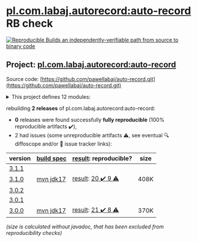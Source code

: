[pl.com.labaj.autorecord:auto-record](https://central.sonatype.com/artifact/pl.com.labaj.autorecord/auto-record/versions) RB check
=======

[![Reproducible Builds](https://reproducible-builds.org/images/logos/rb.svg) an independently-verifiable path from source to binary code](https://reproducible-builds.org/)

## Project: [pl.com.labaj.autorecord:auto-record](https://central.sonatype.com/artifact/pl.com.labaj.autorecord/auto-record/versions)

Source code: [https://github.com/pawellabaj/auto-record.git](https://github.com/pawellabaj/auto-record.git)

<details><summary>This project defines 12 modules:</summary>

* [pl.com.labaj.autorecord:arice-api](https://central.sonatype.com/artifact/pl.com.labaj.autorecord/arice-api/3.1.0)
* [pl.com.labaj.autorecord:arice-extension](https://central.sonatype.com/artifact/pl.com.labaj.autorecord/arice-extension/3.1.0)
* [pl.com.labaj.autorecord:arice-project](https://central.sonatype.com/artifact/pl.com.labaj.autorecord/arice-project/3.1.0)
* [pl.com.labaj.autorecord:arice-tests](https://central.sonatype.com/artifact/pl.com.labaj.autorecord/arice-tests/3.1.0)
* [pl.com.labaj.autorecord:arice-utils](https://central.sonatype.com/artifact/pl.com.labaj.autorecord/arice-utils/3.1.0)
* [pl.com.labaj.autorecord:auto-record](https://central.sonatype.com/artifact/pl.com.labaj.autorecord/auto-record/3.1.0)
* [pl.com.labaj.autorecord:auto-record-api](https://central.sonatype.com/artifact/pl.com.labaj.autorecord/auto-record-api/3.1.0)
* [pl.com.labaj.autorecord:auto-record-project](https://central.sonatype.com/artifact/pl.com.labaj.autorecord/auto-record-project/3.1.0)
* [pl.com.labaj.autorecord:auto-record-tests](https://central.sonatype.com/artifact/pl.com.labaj.autorecord/auto-record-tests/3.1.0)
* [pl.com.labaj.autorecord:auto-record-utils](https://central.sonatype.com/artifact/pl.com.labaj.autorecord/auto-record-utils/3.1.0)
* [pl.com.labaj.autorecord:doc-examples](https://central.sonatype.com/artifact/pl.com.labaj.autorecord/doc-examples/3.1.0)
* [pl.com.labaj.autorecord:mvn-aggregation](https://central.sonatype.com/artifact/pl.com.labaj.autorecord/mvn-aggregation/3.1.0)
</details>

rebuilding **2 releases** of pl.com.labaj.autorecord:auto-record:
- **0** releases were found successfully **fully reproducible** (100% reproducible artifacts :heavy_check_mark:),
- 2 had issues (some unreproducible artifacts :warning:, see eventual :mag: diffoscope and/or :memo: issue tracker links):

| version | [build spec](/BUILDSPEC.md) | [result](https://reproducible-builds.org/docs/jvm/): reproducible? | size |
| -- | --------- | ------ | -- |
| [3.1.1](https://central.sonatype.com/artifact/pl.com.labaj.autorecord/auto-record/3.1.1/pom) | | | |
| [3.1.0](https://central.sonatype.com/artifact/pl.com.labaj.autorecord/auto-record/3.1.0/pom) | [mvn jdk17](auto-record-3.1.0.buildspec) | [result](auto-record-project-3.1.0.buildinfo): [20 :heavy_check_mark:  9 :warning:](auto-record-project-3.1.0.buildcompare) | 408K |
| [3.0.2](https://central.sonatype.com/artifact/pl.com.labaj.autorecord/auto-record/3.0.2/pom) | | | |
| [3.0.1](https://central.sonatype.com/artifact/pl.com.labaj.autorecord/auto-record/3.0.1/pom) | | | |
| [3.0.0](https://central.sonatype.com/artifact/pl.com.labaj.autorecord/auto-record/3.0.0/pom) | [mvn jdk17](auto-record-3.0.0.buildspec) | [result](auto-record-project-3.0.0.buildinfo): [21 :heavy_check_mark:  8 :warning:](auto-record-project-3.0.0.buildcompare) | 370K |

<i>(size is calculated without javadoc, that has been excluded from reproducibility checks)</i>

